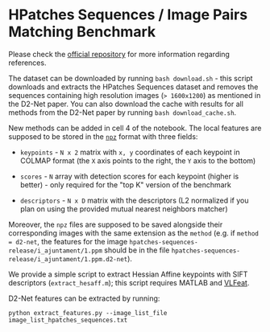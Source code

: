 #  HPatches Sequences / Image Pairs Matching Benchmark

Please check the [official repository](https://github.com/hpatches/hpatches-dataset) for more information regarding references.

The dataset can be downloaded by running `bash download.sh` - this script downloads and extracts the HPatches Sequences dataset and removes the sequences containing high resolution images (`> 1600x1200`) as mentioned in the D2-Net paper. You can also download the cache with results for all methods from the D2-Net paper by running `bash download_cache.sh`.

New methods can be added in cell 4 of the notebook. The local features are supposed to be stored in the [`npz`](https://docs.scipy.org/doc/numpy/reference/generated/numpy.savez.html) format with three fields:

- `keypoints` - `N x 2` matrix with `x, y` coordinates of each keypoint in COLMAP format (the `X` axis points to the right, the `Y` axis to the bottom)

- `scores` - `N` array with detection scores for each keypoint (higher is better) - only required for the "top K" version of the benchmark

- `descriptors` - `N x D` matrix with the descriptors (L2 normalized if you plan on using the provided mutual nearest neighbors matcher)

Moreover, the `npz` files are supposed to be saved alongside their corresponding images with the same extension as the `method` (e.g. if `method = d2-net`, the features for the image `hpatches-sequences-release/i_ajuntament/1.ppm` should be in the file `hpatches-sequences-release/i_ajuntament/1.ppm.d2-net`).

We provide a simple script to extract Hessian Affine keypoints with SIFT descriptors (`extract_hesaff.m`); this script requires MATLAB and [VLFeat](http://www.vlfeat.org/).

D2-Net features can be extracted by running:
```
python extract_features.py --image_list_file image_list_hpatches_sequences.txt
```
